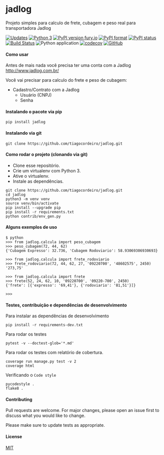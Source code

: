 # jadlog
Projeto simples para calculo de frete, cubagem e peso real para transportadora Jadlog

[![Updates](https://pyup.io/repos/github/tiagocordeiro/jadlog/shield.svg)](https://pyup.io/repos/github/tiagocordeiro/jadlog/)
[![Python 3](https://pyup.io/repos/github/tiagocordeiro/jadlog/python-3-shield.svg)](https://pyup.io/repos/github/tiagocordeiro/jadlog/)
[![PyPI version fury.io](https://badge.fury.io/py/jadlog.svg)](https://pypi.python.org/pypi/jadlog/)
[![PyPI format](https://img.shields.io/pypi/format/jadlog.svg)](https://pypi.python.org/pypi/jadlog/)
[![PyPI status](https://img.shields.io/pypi/status/jadlog.svg)](https://pypi.python.org/pypi/jadlog/)
[![Build Status](https://travis-ci.org/tiagocordeiro/jadlog.svg?branch=master)](https://travis-ci.org/tiagocordeiro/jadlog)
![Python application](https://github.com/tiagocordeiro/jadlog/workflows/Python%20application/badge.svg)
[![codecov](https://codecov.io/gh/tiagocordeiro/jadlog/branch/master/graph/badge.svg)](https://codecov.io/gh/tiagocordeiro/jadlog)
[![GitHub](https://img.shields.io/github/license/mashape/apistatus.svg)](https://github.com/tiagocordeiro/jadlog/blob/master/LICENSE)

#### Como usar
Antes de mais nada você precisa ter uma conta com a Jadlog http://www.jadlog.com.br/

Você vai precisar para calculo do frete e peso de cubagem:
* Cadastro/Contrato com a Jadlog
    * Usuário (CNPJ)
    * Senha

#### Instalando o pacote via pip
```shell
pip install jadlog
```

#### Instalando via git
```shell
git clone https://github.com/tiagocordeiro/jadlog.git
```

#### Como rodar o projeto (clonando via git)
* Clone esse repositório.
* Crie um virtualenv com Python 3.
* Ative o virtualenv.
* Instale as dependências.

```
git clone https://github.com/tiagocordeiro/jadlog.git
cd jadlog
python3 -m venv venv
source venv/bin/activate
pip install --upgrade pip
pip install -r requirements.txt
python contrib/env_gen.py
```

#### Alguns exemplos de uso

```shell
$ python
>>> from jadlog.calcula import peso_cubagem
>>> peso_cubagem(72, 44, 62)
{'Cubagem Expresso': 32.736, 'Cubagem Rodoviario': 58.93069306930693}

>>> from jadlog.calcula import frete_rodoviario
>>> frete_rodoviario(72, 44, 62, 27, '09220700', '48602575', 2450)
'273,75'

>>> from jadlog.calcula import frete
>>> frete(52, 24, 62, 10, '09220700', '09220-700', 2450)
{'frete': [{'expresso': '69,41'}, {'rodoviario': '81,51'}]}

>>>
```

#### Testes, contribuição e dependências de desenvolvimento
Para instalar as dependências de desenvolvimento
```
pip install -r requirements-dev.txt
```

Para rodar os testes
```
pytest -v --doctest-glob='*.md'
```

Para rodar os testes com relatório de cobertura.
```
coverage run manage.py test -v 2
coverage html
```

Verificando o `Code style`
```
pycodestyle .
flake8 .
```

#### Contributing
Pull requests are welcome. For major changes, please open an issue first to discuss what you would like to change.

Please make sure to update tests as appropriate.

#### License
[MIT](https://github.com/tiagocordeiro/jadlog/blob/master/LICENSE)
